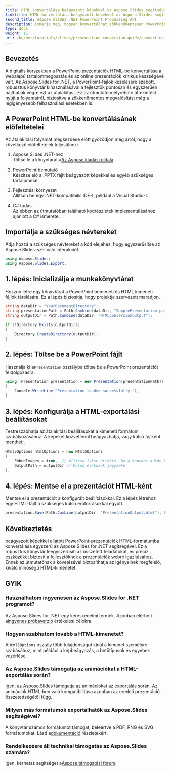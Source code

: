 ```yaml
---
title: HTML konvertálása beágyazott képekkel az Aspose.Slides segítségével
linktitle: HTML konvertálása beágyazott képekkel az Aspose.Slides segítségével
second_title: Aspose.Slides .NET PowerPoint Processing API
description: Ismerje meg, hogyan konvertálhat zökkenőmentesen PowerPoint-prezentációkat HTML-formátumba beágyazott képekkel az Aspose.Slides for .NET segítségével. Lépésről lépésre útmutató a zökkenőmentes átalakításhoz.
type: docs
weight: 11
url: /hu/net/tutorials/slides/presentation-conversion-guide/converting-html-with-embedded-images/
---
```

## Bevezetés

A digitális korszakban a PowerPoint-prezentációk HTML-be konvertálása a webalapú tartalommegosztás és az online prezentációk kritikus készségévé vált. Az Aspose.Slides for .NET, a PowerPoint-fájlok kezelésére szabott, robusztus könyvtár kihasználásával a fejlesztők pontosan és egyszerűen hajthatják végre ezt az átalakítást. Ez az útmutató mélyreható áttekintést nyújt a folyamatról, biztosítva a zökkenőmentes megvalósítást még a legigényesebb felhasználási esetekben is.

## A PowerPoint HTML-be konvertálásának előfeltételei

Az átalakítási folyamat megkezdése előtt győződjön meg arról, hogy a következő előfeltételek teljesülnek:

1. Aspose.Slides .NET-hez  
    Töltse le a könyvtárat a[Az Aspose kiadási oldala](https://releases.aspose.com/slides/net/).

2. PowerPoint bemutató  
   Készítse elő a .PPTX fájlt beágyazott képekkel és egyéb szükséges tartalommal.

3. Fejlesztési környezet  
   Állítson be egy .NET-kompatibilis IDE-t, például a Visual Studio-t.

4. C# tudás  
   Az ebben az útmutatóban található kódrészletek implementálásához ajánlott a C# ismerete.

## Importálja a szükséges névtereket

Adja hozzá a szükséges névtereket a kód elejéhez, hogy egyszerűsítse az Aspose.Slides-szel való interakciót.

```csharp
using Aspose.Slides;
using Aspose.Slides.Export;
```

## 1. lépés: Inicializálja a munkakönyvtárat

Hozzon létre egy könyvtárat a PowerPoint bemeneti és HTML kimeneti fájlok tárolására. Ez a lépés biztosítja, hogy projektje szervezett maradjon.

```csharp
string dataDir = "YourDocumentDirectory";
string presentationPath = Path.Combine(dataDir, "SamplePresentation.pptx");
string outputDir = Path.Combine(dataDir, "HTMLConversionOutput");

if (!Directory.Exists(outputDir))
{
    Directory.CreateDirectory(outputDir);
}
```


## 2. lépés: Töltse be a PowerPoint fájlt

 Használja ki a`Presentation` osztályba töltse be a PowerPoint prezentációt feldolgozásra.

```csharp
using (Presentation presentation = new Presentation(presentationPath))
{
    Console.WriteLine("Presentation loaded successfully.");
}
```


## 3. lépés: Konfigurálja a HTML-exportálási beállításokat

Testreszabhatja az átalakítási beállításokat a kimeneti formátum szabályozásához. A képeket közvetlenül beágyazhatja, vagy külső fájlként mentheti.

```csharp
Html5Options htmlOptions = new Html5Options
{
    EmbedImages = true,  // Állítsa false értékre, ha a képeket külön kell menteni
    OutputPath = outputDir // Külső eszközök jegyzéke
};
```


## 4. lépés: Mentse el a prezentációt HTML-ként

Mentse el a prezentációt a konfigurált beállításokkal. Ez a lépés létrehoz egy HTML-fájlt a szükséges külső erőforrásokkal együtt.

```csharp
presentation.Save(Path.Combine(outputDir, "PresentationOutput.html"), SaveFormat.Html5, htmlOptions);
```

## Következtetés

beágyazott képekkel ellátott PowerPoint-prezentációk HTML-formátumba konvertálása egyszerű az Aspose.Slides for .NET segítségével. Ez a robusztus könyvtár leegyszerűsíti az összetett feladatokat, és precíz eszközöket biztosít a fejlesztőknek a prezentációk webre igazításához. Ennek az útmutatónak a követésével biztosíthatja az igényeinek megfelelő, kiváló minőségű HTML-kimenetet.

## GYIK

### Használhatom ingyenesen az Aspose.Slides for .NET programot?
 Az Aspose.Slides for .NET egy kereskedelmi termék. Azonban elérheti a[ingyenes próbaverzió](https://releases.aspose.com/) értékelési célokra.

### Hogyan szabhatom tovább a HTML-kimenetet?
 A`Html5Options` osztály több tulajdonságot kínál a kimenet személyre szabásához, mint például a képbeágyazás, a betűtípusok és egyebek vezérlése.

### Az Aspose.Slides támogatja az animációkat a HTML-exportálás során?
Igen, az Aspose.Slides támogatja az animációkat az exportálás során. Az animációk HTML-ben való kompatibilitása azonban az eredeti prezentáció összetettségétől függ.

### Milyen más formátumok exportálhatók az Aspose.Slides segítségével?
 A könyvtár számos formátumot támogat, beleértve a PDF, PNG és SVG formátumokat. Lásd a[dokumentáció](https://reference.aspose.com/slides/net/) részletekért.

### Rendelkezésre áll technikai támogatás az Aspose.Slides számára?
 Igen, kérhetsz segítséget a[Aspose támogatási fórum](https://forum.aspose.com/c/slides/11).